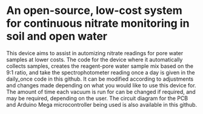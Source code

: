 # An open-source, low-cost system for continuous nitrate monitoring in soil and open water

This device aims to assist in automizing nitrate readings for pore water samples at lower costs. The code for the device where it automatically collects samples, creates the reagent-pore water sample mix based on the 9:1 ratio, and take the spectrophotometer reading once a day is given in the daily_once code in this github. It can be modified according to adjustments and changes made depending on what you would like to use this device for. The amount of time each vacuum is run for can be changed if required, and may be required, depending on the user. The circuit diagram for the PCB and Arduino Mega microcontroller being used is also available in this github.
